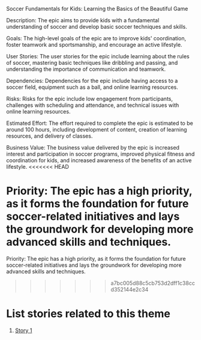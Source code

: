 Soccer Fundamentals for Kids: Learning the Basics of the Beautiful Game

Description: The epic aims to provide kids with a fundamental understanding of soccer and develop basic soccer techniques and skills.

Goals: The high-level goals of the epic are to improve kids' coordination, foster teamwork and sportsmanship, and encourage an active lifestyle.

User Stories: The user stories for the epic include learning about the rules of soccer, mastering basic techniques like dribbling and passing, and understanding the importance of communication and teamwork.

Dependencies: Dependencies for the epic include having access to a soccer field, equipment such as a ball, and online learning resources.

Risks: Risks for the epic include low engagement from participants, challenges with scheduling and attendance, and technical issues with online learning resources.

Estimated Effort: The effort required to complete the epic is estimated to be around 100 hours, including development of content, creation of learning resources, and delivery of classes.

Business Value: The business value delivered by the epic is increased interest and participation in soccer programs, improved physical fitness and coordination for kids, and increased awareness of the benefits of an active lifestyle.
<<<<<<< HEAD

Priority: The epic has a high priority, as it forms the foundation for future soccer-related initiatives and lays the groundwork for developing more advanced skills and techniques.
=======

Priority: The epic has a high priority, as it forms the foundation for future soccer-related initiatives and lays the groundwork for developing more advanced skills and techniques.

>>>>>>> a7bc005d88c5cb753d2dff1c38ccd352144e2c34

# List stories related to this theme
1. [Story 1](documentation/templates/theme/initiatives/epics/stories/story_template.md)
